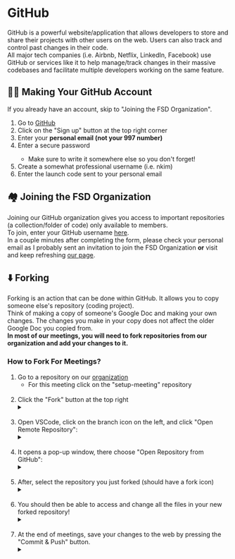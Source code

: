 # GitHub
GitHub is a powerful website/application that allows developers to store and share their projects with other users on the web. Users can also track and control past changes in their code. <br>
All major tech companies (i.e. Airbnb, Netflix, LinkedIn, Facebook) use GitHub or services like it to help manage/track changes in their massive codebases and facilitate multiple developers working on the same feature.

## 🧑‍💻 Making Your GitHub Account
If you already have an account, skip to "Joining the FSD Organization".
<ol>
    <li>Go to <a href="https://github.com/">GitHub</a></li>
    <li>Click on the "Sign up" button at the top right corner</li>
    <li>Enter your <strong>personal email (not your 997 number)</strong></li>
    <li>Enter a secure password</li>
        <ul style="list-style-type: circle">
            <li>Make sure to write it somewhere else so you don't forget!
        </ul>
    <li>Create a somewhat professional username (i.e. nkim)</li>
    <li>Enter the launch code sent to your personal email
</ol>

## 🏘️ Joining the FSD Organization
Joining our GitHub organization gives you access to important repositories (a collection/folder of code) only available to members.<br>
To join, enter your GitHub username <a href="https://forms.gle/gFyjePmg6KakRA8C9">here</a>.<br>
In a couple minutes after completing the form, please check your personal email as I probably sent an invitation to join the FSD Organization <strong>or</strong> visit and keep refreshing <a href="https://github.com/franklin-software-developers">our page</a>.

## ⬇️ Forking
Forking is an action that can be done within GitHub. It allows you to copy someone else's repository (coding project).<br>
Think of making a copy of someone's Google Doc and making your own changes. The changes you make in your copy does not affect the older Google Doc you copied from.<br>
<strong>In most of our meetings, you will need to fork repositories from our organization and add your changes to it.</strong>

### How to Fork For Meetings?
<ol>
    <li>Go to a repository on our <a href ="https://github.com/franklin-software-developers">organization</a>
        <ul style="list-style-type: circle">
            <li>For this meeting click on the "setup-meeting" repository</li>
        </ul>
    </li>
    <br>
    <li>Click the "Fork" button at the top right
        <details>
            <summary></summary>
            <img src="forking.jpeg">
        </details>
    </li>
    <br>
    <li>
        Open VSCode, click on the branch icon on the left, and click "Open Remote Repository": <br>
        <details>
            <summary></summary>
            <img src="how-to-fork-1.jpeg">
        </details>
    </li>
    <br>
    <li>
        It opens a pop-up window, there choose "Open Repository from GitHub":
        <details>
            <summary></summary>
            <img src="how-to-fork-2.jpeg">
        </details>
    </li>
    <br>
    <li>
        After, select the repository you just forked (should have a fork icon)
        <details>
            <summary></summary>
            <img src="how-to-fork-3.jpeg">
        </details>
    </li>
    <br>
    <li>
        You should then be able to access and change all the files in your new forked repository!
        <details>
            <summary></summary>
            <img src="how-to-fork-4.jpeg">
        </details>
    </li>
    <br>
    <li>
        At the end of meetings, save your changes to the web by pressing the "Commit & Push" button.
        <details>
            <summary></summary>
            <img src="how-to-fork-5.jpeg">
        </details>
    </li>
</ol>